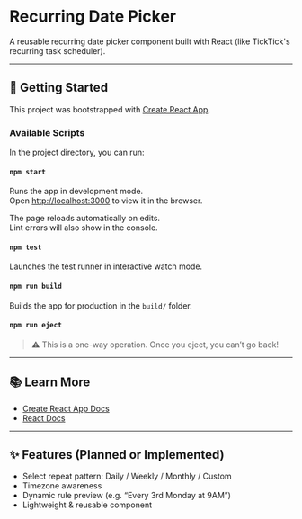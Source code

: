 # Recurring Date Picker

A reusable recurring date picker component built with React (like TickTick's recurring task scheduler).

---

## 🚀 Getting Started

This project was bootstrapped with [Create React App](https://github.com/facebook/create-react-app).

### Available Scripts

In the project directory, you can run:

#### `npm start`

Runs the app in development mode.  
Open [http://localhost:3000](http://localhost:3000) to view it in the browser.

The page reloads automatically on edits.  
Lint errors will also show in the console.

#### `npm test`

Launches the test runner in interactive watch mode.

#### `npm run build`

Builds the app for production in the `build/` folder.

#### `npm run eject`

> ⚠️ This is a one-way operation. Once you eject, you can’t go back!

---

## 📚 Learn More

- [Create React App Docs](https://facebook.github.io/create-react-app/docs/getting-started)
- [React Docs](https://reactjs.org/)

---

## ✨ Features (Planned or Implemented)

- Select repeat pattern: Daily / Weekly / Monthly / Custom
- Timezone awareness
- Dynamic rule preview (e.g. “Every 3rd Monday at 9AM”)
- Lightweight & reusable component
